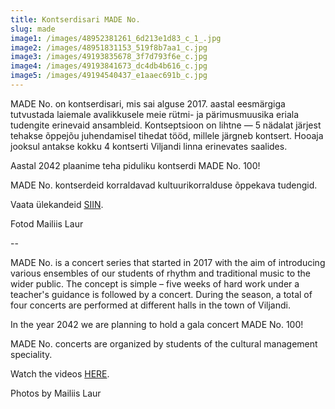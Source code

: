 ```yaml
---
title: Kontserdisari MADE No.
slug: made
image1: /images/48952381261_6d213e1d83_c_1_.jpg
image2: /images/48951831153_519f8b7aa1_c.jpg
image3: /images/49193835678_3f7d793f6e_c.jpg
image4: /images/49193841673_dc4db4b616_c.jpg
image5: /images/49194540437_e1aaec691b_c.jpg
---
```

MADE No. on kontserdisari, mis sai alguse 2017. aastal eesmärgiga tutvustada laiemale avalikkusele meie rütmi- ja pärimusmuusika eriala tudengite erinevaid ansambleid. Kontseptsioon on lihtne — 5 nädalat järjest tehakse õppejõu juhendamisel tihedat tööd, millele järgneb kontsert. Hooaja jooksul antakse kokku 4 kontserti Viljandi linna erinevates saalides. 

Aastal 2042 plaanime teha piduliku kontserdi MADE No. 100!

MADE No. kontserdeid korraldavad kultuurikorralduse õppekava tudengid.

Vaata ülekandeid [SIIN](https://www.uttv.ee/otsing#sona=MADE%20No).

Fotod Mailiis Laur

\--

MADE No. is a concert series that started in 2017 with the aim of introducing various ensembles of our students of rhythm and traditional music to the wider public. The concept is simple – five weeks of hard work under a teacher's guidance is followed by a concert. During the season, a total of four concerts are performed at different halls in the town of Viljandi. 

In the year 2042 we are planning to hold a gala concert MADE No. 100!

MADE No. concerts are organized by students of the cultural management speciality.

Watch the videos [HERE](https://www.uttv.ee/otsing#sona=MADE%20No).

Photos by Mailiis Laur
